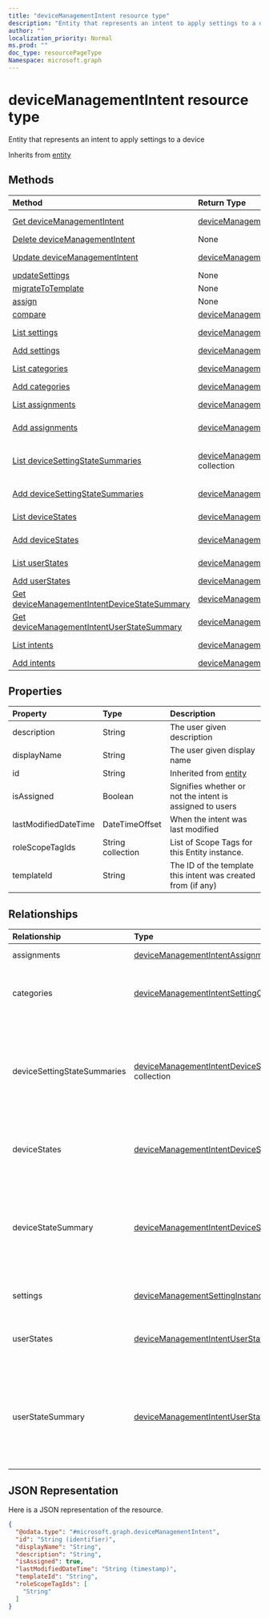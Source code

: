 ```yaml
---
title: "deviceManagementIntent resource type"
description: "Entity that represents an intent to apply settings to a device"
author: ""
localization_priority: Normal
ms.prod: ""
doc_type: resourcePageType
Namespace: microsoft.graph
---
```



# deviceManagementIntent resource type

Entity that represents an intent to apply settings to a device


Inherits from [entity](../resources/entity.md)

## Methods
|Method|Return Type|Description|
|:---|:---|:---|
|[Get deviceManagementIntent](../api/devicemanagementintent-get.md)|[deviceManagementIntent](../resources/deviceManagementIntent.md)|Read properties and relationships of the [deviceManagementIntent](../resources/devicemanagementintent.md) object.|
|[Delete deviceManagementIntent](../api/devicemanagementintent-delete.md)|None|Deletes a [deviceManagementIntent](../resources/devicemanagementintent.md).|
|[Update deviceManagementIntent](../api/devicemanagementintent-update.md)|[deviceManagementIntent](../resources/deviceManagementIntent.md)|Update the properties of a [deviceManagementIntent](../resources/devicemanagementintent.md) object.|
|[updateSettings](../api/devicemanagementintent-updatesettings.md)|None||
|[migrateToTemplate](../api/devicemanagementintent-migratetotemplate.md)|None||
|[assign](../api/devicemanagementintent-assign.md)|None||
|[compare](../api/devicemanagementintent-compare.md)|[deviceManagementSettingComparison](../resources/deviceManagementSettingComparison.md) collection||
|[List settings](../api/devicemanagementintent-list-settings.md)|[deviceManagementSettingInstance](../resources/deviceManagementSettingInstance.md) collection|Get the deviceManagementSettingInstances from the settings navigation property.|
|[Add settings](../api/devicemanagementintent-post-settings.md)|[deviceManagementSettingInstance](../resources/deviceManagementSettingInstance.md)|Add settings by posting to the settings collection.|
|[List categories](../api/devicemanagementintent-list-categories.md)|[deviceManagementIntentSettingCategory](../resources/deviceManagementIntentSettingCategory.md) collection|Get the deviceManagementIntentSettingCategories from the categories navigation property.|
|[Add categories](../api/devicemanagementintent-post-categories.md)|[deviceManagementIntentSettingCategory](../resources/deviceManagementIntentSettingCategory.md)|Add categories by posting to the categories collection.|
|[List assignments](../api/devicemanagementintent-list-assignments.md)|[deviceManagementIntentAssignment](../resources/deviceManagementIntentAssignment.md) collection|Get the deviceManagementIntentAssignments from the assignments navigation property.|
|[Add assignments](../api/devicemanagementintent-post-assignments.md)|[deviceManagementIntentAssignment](../resources/deviceManagementIntentAssignment.md)|Add assignments by posting to the assignments collection.|
|[List deviceSettingStateSummaries](../api/devicemanagementintent-list-devicesettingstatesummaries.md)|[deviceManagementIntentDeviceSettingStateSummary](../resources/deviceManagementIntentDeviceSettingStateSummary.md) collection|Get the deviceManagementIntentDeviceSettingStateSummaries from the deviceSettingStateSummaries navigation property.|
|[Add deviceSettingStateSummaries](../api/devicemanagementintent-post-devicesettingstatesummaries.md)|[deviceManagementIntentDeviceSettingStateSummary](../resources/deviceManagementIntentDeviceSettingStateSummary.md)|Add deviceSettingStateSummaries by posting to the deviceSettingStateSummaries collection.|
|[List deviceStates](../api/devicemanagementintent-list-devicestates.md)|[deviceManagementIntentDeviceState](../resources/deviceManagementIntentDeviceState.md) collection|Get the deviceManagementIntentDeviceStates from the deviceStates navigation property.|
|[Add deviceStates](../api/devicemanagementintent-post-devicestates.md)|[deviceManagementIntentDeviceState](../resources/deviceManagementIntentDeviceState.md)|Add deviceStates by posting to the deviceStates collection.|
|[List userStates](../api/devicemanagementintent-list-userstates.md)|[deviceManagementIntentUserState](../resources/deviceManagementIntentUserState.md) collection|Get the deviceManagementIntentUserStates from the userStates navigation property.|
|[Add userStates](../api/devicemanagementintent-post-userstates.md)|[deviceManagementIntentUserState](../resources/deviceManagementIntentUserState.md)|Add userStates by posting to the userStates collection.|
|[Get deviceManagementIntentDeviceStateSummary](../api/devicemanagementintentdevicestatesummary-get.md)|[deviceManagementIntentDeviceStateSummary](../resources/deviceManagementIntentDeviceStateSummary.md)|Read properties and relationships of the [deviceManagementIntentDeviceStateSummary](../resources/devicemanagementintentdevicestatesummary.md) object.|
|[Get deviceManagementIntentUserStateSummary](../api/devicemanagementintentuserstatesummary-get.md)|[deviceManagementIntentUserStateSummary](../resources/deviceManagementIntentUserStateSummary.md)|Read properties and relationships of the [deviceManagementIntentUserStateSummary](../resources/devicemanagementintentuserstatesummary.md) object.|
|[List intents](../api/intune-devices-devicemanagement-list-intents.md)|[deviceManagementIntent](../resources/deviceManagementIntent.md) collection|Get the deviceManagementIntents from the intents navigation property.|
|[Add intents](../api/intune-devices-devicemanagement-post-intents.md)|[deviceManagementIntent](../resources/deviceManagementIntent.md)|Add intents by posting to the intents collection.|

## Properties
|Property|Type|Description|
|:---|:---|:---|
|description|String|The user given description|
|displayName|String|The user given display name|
|id|String| Inherited from [entity](../resources/entity.md)|
|isAssigned|Boolean|Signifies whether or not the intent is assigned to users|
|lastModifiedDateTime|DateTimeOffset|When the intent was last modified|
|roleScopeTagIds|String collection|List of Scope Tags for this Entity instance.|
|templateId|String|The ID of the template this intent was created from (if any)|

## Relationships
|Relationship|Type|Description|
|:---|:---|:---|
|assignments|[deviceManagementIntentAssignment](../resources/deviceManagementIntentAssignment.md) collection|Collection of assignments|
|categories|[deviceManagementIntentSettingCategory](../resources/deviceManagementIntentSettingCategory.md) collection|Collection of setting categories within the intent|
|deviceSettingStateSummaries|[deviceManagementIntentDeviceSettingStateSummary](../resources/deviceManagementIntentDeviceSettingStateSummary.md) collection|Collection of settings and their states and counts of devices that belong to corresponding state for all settings within the intent|
|deviceStates|[deviceManagementIntentDeviceState](../resources/deviceManagementIntentDeviceState.md) collection|Collection of states of all devices that the intent is applied to|
|deviceStateSummary|[deviceManagementIntentDeviceStateSummary](../resources/deviceManagementIntentDeviceStateSummary.md)|A summary of device states and counts of devices that belong to corresponding state for all devices that the intent is applied to|
|settings|[deviceManagementSettingInstance](../resources/deviceManagementSettingInstance.md) collection|Collection of all settings to be applied|
|userStates|[deviceManagementIntentUserState](../resources/deviceManagementIntentUserState.md) collection|Collection of states of all users that the intent is applied to|
|userStateSummary|[deviceManagementIntentUserStateSummary](../resources/deviceManagementIntentUserStateSummary.md)|A summary of user states and counts of users that belong to corresponding state for all users that the intent is applied to|

## JSON Representation
Here is a JSON representation of the resource.
<!-- {
  "blockType": "resource",
  "keyProperty": "id",
  "@odata.type": "microsoft.graph.deviceManagementIntent",
  "baseType": "microsoft.graph.entity",
  "openType": false
}
-->
``` json
{
  "@odata.type": "#microsoft.graph.deviceManagementIntent",
  "id": "String (identifier)",
  "displayName": "String",
  "description": "String",
  "isAssigned": true,
  "lastModifiedDateTime": "String (timestamp)",
  "templateId": "String",
  "roleScopeTagIds": [
    "String"
  ]
}
```

